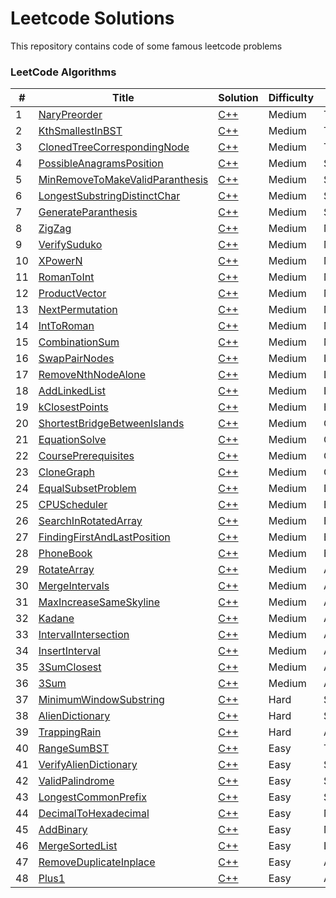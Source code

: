 Leetcode Solutions
========
This repository contains code of some famous leetcode problems

### LeetCode Algorithms

| # | Title | Solution | Difficulty | Topic |
|---| ----- | -------- | ---------- | ----- |
|1|[NaryPreorder](https://leetcode.com/problems/n-ary-tree-preorder-traversal/submissions/) | [C++](./algorithms/cpp/Medium/Trees/NaryPreorder.cpp)|Medium|Trees
|2|[KthSmallestInBST](https://leetcode.com/problems/kth-smallest-element-in-a-bst/) | [C++](./algorithms/cpp/Medium/Trees/KthSmallestInBST.cpp)|Medium|Trees
|3|[ClonedTreeCorrespondingNode](https://leetcode.com/problems/find-a-corresponding-node-of-a-binary-tree-in-a-clone-of-that-tree/) | [C++](./algorithms/cpp/Medium/Trees/ClonedTreeCorrespondingNode.cpp)|Medium|Trees
|4|[PossibleAnagramsPosition](https://leetcode.com/problems/find-all-anagrams-in-a-string/) | [C++](./algorithms/cpp/Medium/Strings/PossibleAnagramsPosition.cpp)|Medium|Strings
|5|[MinRemoveToMakeValidParanthesis](https://leetcode.com/problems/minimum-remove-to-make-valid-parentheses/) | [C++](./algorithms/cpp/Medium/Strings/MinRemoveToMakeValidParanthesis.cpp)|Medium|Strings
|6|[LongestSubstringDistinctChar](https://leetcode.com/problems/longest-substring-without-repeating-characters/) | [C++](./algorithms/cpp/Medium/Strings/LongestSubstringDistinctChar.cpp)|Medium|Strings
|7|[GenerateParanthesis](https://leetcode.com/problems/generate-parentheses/) | [C++](./algorithms/cpp/Medium/Strings/GenerateParanthesis.cpp)|Medium|Strings
|8|[ZigZag](https://leetcode.com/problems/zigzag-conversion/) | [C++](./algorithms/cpp/Medium/Matrix/ZigZag.cpp)|Medium|Matrix
|9|[VerifySuduko](https://leetcode.com/problems/valid-sudoku/) | [C++](./algorithms/cpp/Medium/Matrix/VerifySuduko.cpp)|Medium|Matrix
|10|[XPowerN](https://leetcode.com/problems/powx-n/) | [C++](./algorithms/cpp/Medium/Maths/XPowerN.cpp)|Medium|Maths
|11|[RomanToInt](https://leetcode.com/problems/roman-to-integer/) | [C++](./algorithms/cpp/Medium/Maths/RomanToInt.cpp)|Medium|Maths
|12|[ProductVector](https://leetcode.com/problems/product-of-array-except-self/) | [C++](./algorithms/cpp/Medium/Maths/ProductVector.cpp)|Medium|Maths
|13|[NextPermutation](https://leetcode.com/problems/next-permutation/) | [C++](./algorithms/cpp/Medium/Maths/NextPermutation.cpp)|Medium|Maths
|14|[IntToRoman](https://leetcode.com/problems/integer-to-roman/) | [C++](./algorithms/cpp/Medium/Maths/IntToRoman.cpp)|Medium|Maths
|15|[CombinationSum](https://leetcode.com/problems/combination-sum/submissions/) | [C++](./algorithms/cpp/Medium/Maths/CombinationSum.cpp)|Medium|Maths
|16|[SwapPairNodes](https://leetcode.com/problems/swap-nodes-in-pairs/) | [C++](./algorithms/cpp/Medium/LinkedList/SwapPairNodes.cpp)|Medium|LinkedList
|17|[RemoveNthNodeAlone](https://leetcode.com/problems/remove-nth-node-from-end-of-list/) | [C++](./algorithms/cpp/Medium/LinkedList/RemoveNthNodeAlone.cpp)|Medium|LinkedList
|18|[AddLinkedList](https://leetcode.com/problems/add-two-numbers/) | [C++](./algorithms/cpp/Medium/LinkedList/AddLinkedList.cpp)|Medium|LinkedList
|19|[kClosestPoints](https://leetcode.com/problems/k-closest-points-to-origin/) | [C++](./algorithms/cpp/Medium/Heap/kClosestPoints.cpp)|Medium|Heap
|20|[ShortestBridgeBetweenIslands](https://leetcode.com/problems/shortest-bridge/) | [C++](./algorithms/cpp/Medium/Graphs/ShortestBridgeBetweenIslands.cpp)|Medium|Graphs
|21|[EquationSolve](https://leetcode.com/problems/evaluate-division/) | [C++](./algorithms/cpp/Medium/Graphs/EquationSolve.cpp)|Medium|Graphs
|22|[CoursePrerequisites](https://leetcode.com/problems/course-schedule/) | [C++](./algorithms/cpp/Medium/Graphs/CoursePrerequisites.cpp)|Medium|Graphs
|23|[CloneGraph](https://leetcode.com/problems/clone-graph/) | [C++](./algorithms/cpp/Medium/Graphs/CloneGraph.cpp)|Medium|Graphs
|24|[EqualSubsetProblem](https://leetcode.com/problems/partition-equal-subset-sum/submissions/) | [C++](./algorithms/cpp/Medium/Dynamic_Programming/EqualSubsetProblem.cpp)|Medium|Dynamic_Programming
|25|[CPUScheduler](https://leetcode.com/problems/task-scheduler/) | [C++](./algorithms/cpp/Medium/Brute_Implementation/CPUScheduler.cpp)|Medium|Brute_Implementation
|26|[SearchInRotatedArray](https://leetcode.com/problems/search-in-rotated-sorted-array/) | [C++](./algorithms/cpp/Medium/Binary_Search/SearchInRotatedArray.cpp)|Medium|Binary_Search
|27|[FindingFirstAndLastPosition](https://leetcode.com/problems/find-first-and-last-position-of-element-in-sorted-array/) | [C++](./algorithms/cpp/Medium/Binary_Search/FindingFirstAndLastPosition.cpp)|Medium|Binary_Search
|28|[PhoneBook](https://leetcode.com/problems/letter-combinations-of-a-phone-number/) | [C++](./algorithms/cpp/Medium/Backtracking/PhoneBook.cpp)|Medium|Backtracking
|29|[RotateArray](https://leetcode.com/problems/rotate-array/) | [C++](./algorithms/cpp/Medium/Arrays/RotateArray.cpp)|Medium|Arrays
|30|[MergeIntervals](https://leetcode.com/problems/merge-intervals/) | [C++](./algorithms/cpp/Medium/Arrays/MergeIntervals.cpp)|Medium|Arrays
|31|[MaxIncreaseSameSkyline](https://leetcode.com/problems/max-increase-to-keep-city-skyline/) | [C++](./algorithms/cpp/Medium/Arrays/MaxIncreaseSameSkyline.cpp)|Medium|Arrays
|32|[Kadane](https://leetcode.com/problems/maximum-subarray/) | [C++](./algorithms/cpp/Medium/Arrays/Kadane.cpp)|Medium|Arrays
|33|[IntervalIntersection](https://leetcode.com/problems/interval-list-intersections/) | [C++](./algorithms/cpp/Medium/Arrays/IntervalIntersection.cpp)|Medium|Arrays
|34|[InsertInterval](https://leetcode.com/problems/insert-interval/) | [C++](./algorithms/cpp/Medium/Arrays/InsertInterval.cpp)|Medium|Arrays
|35|[3SumClosest](https://leetcode.com/problems/3sum-closest/) | [C++](./algorithms/cpp/Medium/Arrays/3SumClosest.cpp)|Medium|Arrays
|36|[3Sum](https://leetcode.com/problems/3sum/) | [C++](./algorithms/cpp/Medium/Arrays/3Sum.cpp)|Medium|Arrays
|37|[MinimumWindowSubstring](https://leetcode.com/problems/minimum-window-substring/) | [C++](./algorithms/cpp/Hard/String/MinimumWindowSubstring.cpp)|Hard|String
|38|[AlienDictionary](https://practice.geeksforgeeks.org/problems/alien-dictionary/1) | [C++](./algorithms/cpp/Hard/String/AlienDictionary.cpp)|Hard|String
|39|[TrappingRain](https://leetcode.com/problems/trapping-rain-water/) | [C++](./algorithms/cpp/Hard/Arrays/TrappingRain.cpp)|Hard|Arrays
|40|[RangeSumBST](https://leetcode.com/problems/range-sum-of-bst/) | [C++](./algorithms/cpp/Easy/Trees/RangeSumBST.cpp)|Easy|Trees
|41|[VerifyAlienDictionary](https://leetcode.com/problems/verifying-an-alien-dictionary/) | [C++](./algorithms/cpp/Easy/String/VerifyAlienDictionary.cpp)|Easy|String
|42|[ValidPalindrome](https://leetcode.com/problems/valid-palindrome-ii/) | [C++](./algorithms/cpp/Easy/String/ValidPalindrome.cpp)|Easy|String
|43|[LongestCommonPrefix](https://leetcode.com/problems/longest-common-prefix/) | [C++](./algorithms/cpp/Easy/String/LongestCommonPrefix.cpp)|Easy|String
|44|[DecimalToHexadecimal](https://leetcode.com/problems/convert-a-number-to-hexadecimal/) | [C++](./algorithms/cpp/Easy/Maths/DecimalToHexadecimal.cpp)|Easy|Maths
|45|[AddBinary](https://leetcode.com/problems/add-binary/) | [C++](./algorithms/cpp/Easy/Maths/AddBinary.cpp)|Easy|Maths
|46|[MergeSortedList](https://leetcode.com/problems/merge-two-sorted-lists/) | [C++](./algorithms/cpp/Easy/LinkedList/MergeSortedList.cpp)|Easy|LinkedList
|47|[RemoveDuplicateInplace](https://leetcode.com/problems/remove-duplicates-from-sorted-array/) | [C++](./algorithms/cpp/Easy/Arrays/RemoveDuplicateInplace.cpp)|Easy|Arrays
|48|[Plus1](https://leetcode.com/problems/plus-one/) | [C++](./algorithms/cpp/Easy/Arrays/Plus1.cpp)|Easy|Arrays
